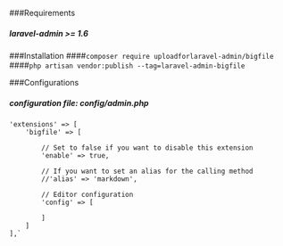 ###Requirements
##### laravel-admin >= 1.6


###Installation
####``````composer require uploadforlaravel-admin/bigfile``````
####``````php artisan vendor:publish --tag=laravel-admin-bigfile``````


###Configurations
#####  configuration file: config/admin.php
    'extensions' => [
        'bigfile' => [

            // Set to false if you want to disable this extension
            'enable' => true,

            // If you want to set an alias for the calling method
            //'alias' => 'markdown',

            // Editor configuration
            'config' => [

            ]
        ]
    ],`
